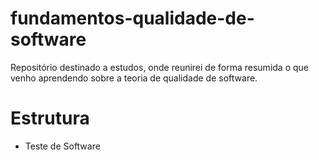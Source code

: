 # fundamentos-qualidade-de-software
Repositório destinado a estudos, onde reunirei de forma resumida o que venho aprendendo sobre a teoria de qualidade de software.

# Estrutura
- Teste de Software
